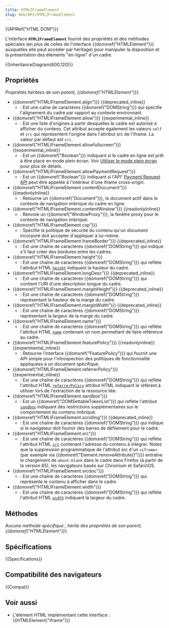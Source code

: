 ```yaml
---
title: HTMLIFrameElement
slug: Web/API/HTMLIFrameElement
---
```


{{APIRef("HTML DOM")}}

L'interface **`HTMLIFrameElement`** fournit des propriétés et des méthodes spéciales (en plus de celles de l'interface {{domxref("HTMLElement")}} auxquelles elle peut accéder par héritage) pour manipuler la disposition et la présentation des éléments "en-ligne" d'un cadre.

{{InheritanceDiagram(600,120)}}

## Propriétés

_Propriétés héritées de son parent, {{domxref("HTMLElement")}}_.

- {{domxref("HTMLIFrameElement.align")}} {{deprecated_inline}}
  - : Est une caîne de caractères {{domxref("DOMString")}} qui spécifie l'alignement du cadre par rapport au contexte environnant.
- {{domxref("HTMLIFrameElement.allow")}} {{experimental_inline}}
  - : Est une liste d'origines à partir desquelles le cadre est autorisé à afficher du contenu. Cet attribut accepte également les valeurs `self` et `src` qui représentent l'origine dans l'attribut src de l'iframe. La valeur par défaut est `src`.
- {{domxref("HTMLIFrameElement.allowfullscreen")}} {{experimental_inline}}
  - : Est un {{domxref("Boolean")}} indiquant si le cadre en ligne est prêt à être placé en mode plein écran. Voir [Utiliser le mode plein écran](/fr/docs/Web/API/Fullscreen_API) pour plus de détails.
- {{domxref("HTMLIFrameElement.allowPaymentRequest")}}
  - : Est un {{domxref("Boolean")}} indiquant si l'API' [Payment Request API](/fr/docs/Web/API/Payment_Request_API) peut être appelée à l'intérieur d'une iframe cross-origin.
- {{domxref("HTMLIFrameElement.contentDocument")}} {{readonlyInline}}
  - : Retourne un {{domxref("Document")}}, le document actif dans le contexte de navigation imbriqué du cadre en ligne.
- {{domxref("HTMLIFrameElement.contentWindow")}} {{readonlyInline}}
  - : Renvoie un {{domxref("WindowProxy")}}, la fenêtre proxy pour le contexte de navigation imbriqué.
- {{domxref("HTMLIFrameElement.csp")}}
  - : Spécifie la politique de sécurité du contenu qu'un document incorporé doit accepter d'appliquer à lui-même.
- {{domxref("HTMLIFrameElement.frameBorder")}} {{deprecated_inline}}
  - : Est une chaîne de caractères {{domxref("DOMString")}} qui indique s'il faut créer des bordures entre les cadres.
- {{domxref("HTMLIFrameElement.height")}}
  - : Est une chaîne de caractères {{domxref("DOMString")}} qui reflète l'attribut HTML [`height`](/fr/docs/Web/HTML/Element/iframe#height) indiquant la hauteur du cadre.
- {{domxref("HTMLIFrameElement.longDesc")}} {{deprecated_inline}}
  - : Est une chaîne de caractères {{domxref("DOMString")}} qui contient l'URI d'une description longue du cadre.
- {{domxref("HTMLIFrameElement.marginHeight")}} {{deprecated_inline}}
  - : Est une chaîne de caractères {{domxref("DOMString")}} représentant la hauteur de la marge du cadre.
- {{domxref("HTMLIFrameElement.marginWidth")}} {{deprecated_inline}}
  - : Est une chaîne de caractères {{domxref("DOMString")}} représentant la largeur de la marge du cadre.
- {{domxref("HTMLIFrameElement.name")}}
  - : Est une chaîne de caractères {{domxref("DOMString")}} qui reflète l'attribut HTML [`name`](/fr/docs/Web/HTML/Element/iframe#name) contenant un nom permettant de faire référence au cadre.
- {{domxref("HTMLIFrameElement.featurePolicy")}} {{readonlyinline}}{{experimental_inline}}
  - : Retourne l'interface {{domxref("FeaturePolicy")}} qui fournit une API simple pour l'introspection des politiques de fonctionnalité appliquées à un document spécifique.
- {{domxref("HTMLIFrameElement.referrerPolicy")}} {{experimental_inline}}
  - : Est une chaîne de caractères {{domxref("DOMString")}} qui reflète l'attribut HTML [`referrerPolicy`](/fr/docs/Web/HTML/Element/iframe#referrerPolicy) attribut HTML indiquant le référent à utiliser lors de l'extraction de la ressource liée.
- {{domxref("HTMLIFrameElement.sandbox")}}
  - : Est un {{domxref("DOMSettableTokenList")}} qui reflète l'attribut [`sandbox`](/fr/docs/Web/HTML/Element/iframe#sandbox) indiquant des restrictions supplémentaires sur le comportement du contenu imbriqué.
- {{domxref("HTMLIFrameElement.scrolling")}} {{deprecated_inline}}
  - : Est une chaîne de caractères {{domxref("DOMString")}} qui indique si le navigateur doit fournir des barres de défilement pour le cadre.
- {{domxref("HTMLIFrameElement.src")}}
  - : Est une chaîne de caractères {{domxref("DOMString")}} qui reflète l'attribut HTML [`src`](/fr/docs/Web/HTML/Element/iframe#src) contenant l'adresse du contenu à intégrer. Notez que la suppression programmatique de l'attribut src d'un `<iframe>` (par exemple via {{domxref("Element.removeAttribute()")}}) entraîne le chargement de `about:blank` dans le cadre dans Firefox (à partir de la version 65), les navigateurs basés sur Chromium et Safari/iOS.
- {{domxref("HTMLIFrameElement.srcdoc")}}
  - : Est une chaîne de caractères {{domxref("DOMString")}} qui représente le contenu à afficher dans le cadre.
- {{domxref("HTMLIFrameElement.width")}}
  - : Est une chaîne de caractères {{domxref("DOMString")}} qui reflète l'attribut HTML [`width`](/fr/docs/Web/HTML/Element/iframe#width) indiquant la largeur du cadre.

## Méthodes

_Aucune méthode spécifique ; hérite des propriétés de son parent, {{domxref("HTMLElement")}}_.

## Spécifications

{{Specifications}}

## Compatibilité des navigateurs

{{Compat}}

## Voir aussi

- L'élément HTML implémentant cette interface : {{HTMLElement("iframe")}}
